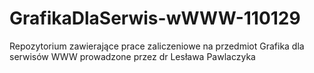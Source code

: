 # GrafikaDlaSerwis-wWWW-110129
Repozytorium zawierające prace zaliczeniowe na przedmiot Grafika dla serwisów WWW prowadzone przez dr Lesława Pawlaczyka
